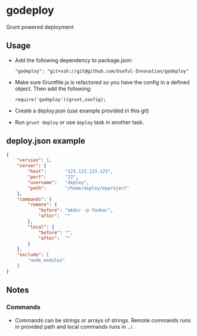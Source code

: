 # godeploy
Grunt powered deployment

## Usage

 - Add the following dependency to package.json:
 
   `"godeploy": "git+ssh://git@github.com/Useful-Innovation/godeploy"`

 - Make sure Gruntfile.js is refactored so you have the config in a defined object. Then add the following:
 
   `require('godeploy')(grunt,config);`

 - Create a deploy.json (use example provided in this git)
 
 - Run `grunt deploy` or use `deploy` task in another task.

## deploy.json example
```JSON
{
    "version": 1,
    "server": {
        "host":       "123.123.123.123",
        "port":       "22",
        "username":   "deploy",
        "path":       "/home/deploy/myproject"
    },
    "commands": {
        "remote": {
            "before": "mkdir -p foobar",
            "after":  ""
        },
        "local": {
            "before": "",
            "after":  ""
        }
    },
    "exclude": [
        "node_modules"
    ]
}
```

## Notes

### Commands
 - Commands can be strings or arrays of strings. Remote commands runs in provided path and local commands runs in `./`.
